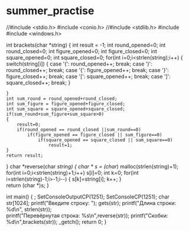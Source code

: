 # summer_practise
//#include <stdio.h>
#include <conio.h>
//#include <stdlib.h>
#include <string>
#include <windows.h>

int brackets(char *string)
{
	int result = -1;
	int round_opened=0; int round_closed=0;
	int figure_opened=0; int figure_closed=0;
	int square_opened=0; int square_closed=0;
	for(int i=0;i<strlen(string);i++)
	{
		switch(string[i])
		{
			case '(': round_opened++; break;
			case ')': round_closed++; break;
			case '{': figure_opened++; break;
			case '}': figure_closed++; break;
			case '[': square_opened++; break;
			case ']': square_closed++; break;
		}
		
	}
	int sum_round = round_opened+round_closed;
	int sum_figure = figure_opened+figure_closed;
	int sum_square = square_opened+square_closed;
	if(sum_round+sum_figure+sum_square>0)
	{
		result=0;
		if(round_opened == round_closed ||sum_round==0)
			if(figure_opened == figure_closed || sum_figure==0)
				if(square_opened == square_closed || sum_square==0)
					result=1;
	}
    return result;
}
char *reverse(char *string)
{
    char * s = (char*) malloc(strlen(string)+1); 
	for(int i=0;i<strlen(string)+1;i++)
		s[i]=0;
	int k=0;
	for(int i=strlen(string)-1;i>-1;i--)
	{
		s[k]=string[i];
		k++;
	}	
    return (char *)s;
}

int main()
{	;
	SetConsoleOutputCP(1251);
	SetConsoleCP(1251);
	char str[1024];
	printf("Введите строку: ");
	gets(str);
	printf("Длина строки: %d\n", strlen(str));	
    printf("Перевёрнутая строка: %s\n",reverse(str));
	printf("Скобки: %d\n",brackets(str));
	_getch();
    return 0;
}

